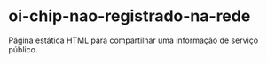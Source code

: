 # oi-chip-nao-registrado-na-rede
Página estática HTML para compartilhar uma informação de serviço público.
